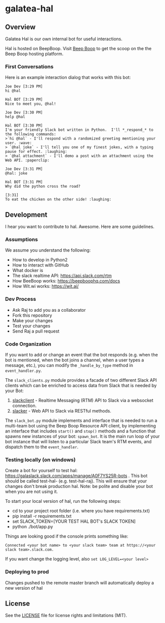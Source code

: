 galatea-hal
=============

## Overview
Galatea Hal is our own internal bot for useful interactions.  

Hal is hosted on BeepBoop. Visit [Beep Boop](https://beepboophq.com/docs/article/overview) to get the scoop on the the Beep Boop hosting platform. 

### First Conversations

Here is an example interaction dialog that works with this bot:
```
Joe Dev [3:29 PM]
hi @hal

Hal BOT [3:29 PM]
Nice to meet you, @hal!

Joe Dev [3:30 PM]
help @hal

Hal BOT [3:30 PM]
I'm your friendly Slack bot written in Python.  I'll ​*​_respond_​*​ to the following commands:
>`hi @hal` - I'll respond with a randomized greeting mentioning your user. :wave:
> `@hal joke` - I'll tell you one of my finest jokes, with a typing pause for effect. :laughing:
> `@hal attachment` - I'll demo a post with an attachment using the Web API. :paperclip:

Joe Dev [3:31 PM]
@hal: joke

Hal BOT [3:31 PM]
Why did the python cross the road?

[3:31]
To eat the chicken on the other side! :laughing:
```

## Development
I hear you want to contribute to hal.  Awesome.  Here are some guidelines.

### Assumptions
We assume you understand the following:
- How to develop in Python2
- How to interact with GitHub
- What docker is
- The slack realtime API:  https://api.slack.com/rtm  
- How BeeBoop works: https://beepboophq.com/docs 
- How Wit.wi works: https://wit.ai/

### Dev Process
- Ask Raj to add you as a collaborator
- Fork this repository
- Make your changes
- Test your changes
- Send Raj a pull request

### Code Organization
If you want to add or change an event that the bot responds (e.g. when the bot is mentioned, when the bot joins a channel, when a user types a message, etc.), you can modify the `_handle_by_type` method in `event_handler.py`.

The `slack_clients.py` module provides a facade of two different Slack API clients which can be enriched to access data from Slack that is needed by your Bot:

1. [slackclient](https://github.com/slackhq/python-slackclient) - Realtime Messaging (RTM) API to Slack via a websocket connection.
2. [slacker](https://github.com/os/slacker) - Web API to Slack via RESTful methods.

The `slack_bot.py` module implements and interface that is needed to run a multi-team bot using the Beep Boop Resource API client, by implementing an interface that includes `start()` and `stop()` methods and a function that spawns new instances of your bot: `spawn_bot`.  It is the main run loop of your bot instance that will listen to a particular Slack team's RTM events, and dispatch them to the `event_handler`.

### Testing locally (on windows)

Create a bot for yourself to test hal:  https://galaslack.slack.com/apps/manage/A0F7YS25R-bots .  This bot should be called test-hal-<your name> (e.g. test-hal-raj).  This will ensure that your changes don't break production hal.  Note: be polite and disable your bot when you are not using it.

To start your local version of hal, run the following steps:
- cd to your project root folder (i.e. where you have requirements.txt)
- pip install -r requirements.txt
- set SLACK_TOKEN=[YOUR TEST HAL BOT's SLACK TOKEN]
- python ./bot/app.py

Things are looking good if the console prints something like:

	Connected <your bot name> to <your slack team> team at https://<your slack team>.slack.com.

If you want change the logging level, also `set LOG_LEVEL=<your level>`

### Deploying to prod
Changes pushed to the remote master branch will automatically deploy a new version of hal

## License

See the [LICENSE](LICENSE.md) file for license rights and limitations (MIT).
